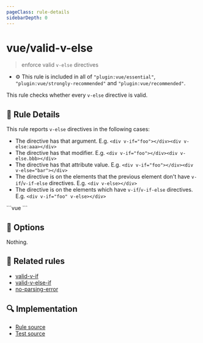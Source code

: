 ```yaml
---
pageClass: rule-details
sidebarDepth: 0
---
```

# vue/valid-v-else
> enforce valid `v-else` directives

- :gear: This rule is included in all of `"plugin:vue/essential"`, `"plugin:vue/strongly-recommended"` and `"plugin:vue/recommended"`.

This rule checks whether every `v-else` directive is valid.

## :book: Rule Details

This rule reports `v-else` directives in the following cases:

- The directive has that argument. E.g. `<div v-if="foo"></div><div v-else:aaa></div>`
- The directive has that modifier. E.g. `<div v-if="foo"></div><div v-else.bbb></div>`
- The directive has that attribute value. E.g. `<div v-if="foo"></div><div v-else="bar"></div>`
- The directive is on the elements that the previous element don't have `v-if`/`v-if-else` directives. E.g. `<div v-else></div>`
- The directive is on the elements which have `v-if`/`v-if-else` directives. E.g. `<div v-if="foo" v-else></div>`

<eslint-code-block :rules="{'vue/valid-v-else': ['error']}">
```vue
<template>
  <!-- ✓ GOOD -->
  <div v-if="foo"/>
  <div v-else/>

  <!-- ✗ BAD -->
  <div v-else="foo"/>
  <div v-else:aaa/>
  <div v-else.bbb/>
</template>
```
</eslint-code-block>

## :wrench: Options

Nothing.

## :couple: Related rules

- [valid-v-if]
- [valid-v-else-if]
- [no-parsing-error]


[valid-v-if]:       valid-v-if.md
[valid-v-else-if]:  valid-v-else-if.md
[no-parsing-error]:      no-parsing-error.md

## :mag: Implementation

- [Rule source](https://github.com/vuejs/eslint-plugin-vue/blob/master/lib/rules/valid-v-else.js)
- [Test source](https://github.com/vuejs/eslint-plugin-vue/blob/master/tests/lib/rules/valid-v-else.js)
